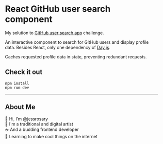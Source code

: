 # React GitHub user search component

My solution to [GitHub user search app](https://www.frontendmentor.io/challenges/github-user-search-app-Q09YOgaH6) challenge.

An interactive component to search for GitHub users and display profile data. Besides React, only one dependency of [Day.js](https://day.js.org).

Caches requested profile data in state, preventing redundant requests.

## Check it out

```
npm install
npm run dev
```

---

## About Me

🌹 Hi, I'm @jessrosary  
🎨 I'm a traditional and digital artist  
☕️ And a budding frontend developer  
👾 Learning to make cool things on the internet
